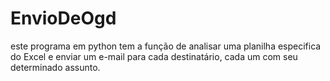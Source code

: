 # EnvioDeOgd
este programa em python tem a função de analisar uma planilha especifica do Excel e enviar um e-mail para cada destinatário, cada um com seu determinado assunto.
